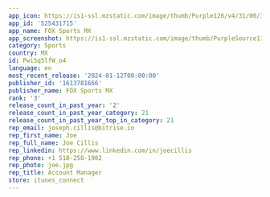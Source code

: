 ```yaml
---
app_icon: https://is1-ssl.mzstatic.com/image/thumb/Purple126/v4/31/00/39/3100393c-7470-29ad-cf9a-d7cd948b08f3/AppIcon-0-0-1x_U007emarketing-0-7-0-0-85-220.png/1024x1024bb.png
app_id: '525431715'
app_name: FOX Sports MX
app_screenshot: https://is1-ssl.mzstatic.com/image/thumb/PurpleSource113/v4/69/86/c2/6986c279-117e-addb-26d0-10e2530a59c7/957f7767-f766-49e3-a2b7-ed33d4434039_fspremium_2.jpg/1284x2778bb.png
category: Sports
country: MX
id: PwiSq5lfW_o4
language: en
most_recent_release: '2024-01-12T00:00:00'
publisher_id: '1613781666'
publisher_name: FOX Sports MX
rank: '3'
release_count_in_past_year: '2'
release_count_in_past_year_category: 21
release_count_in_past_year_top_in_category: 21
rep_email: joseph.cillis@bitrise.io
rep_first_name: Joe
rep_full_name: Joe Cillis
rep_linkedin: https://www.linkedin.com/in/joecillis
rep_phone: +1 518-258-1902
rep_photo: joe.jpg
rep_title: Account Manager
store: itunes_connect
---
```

